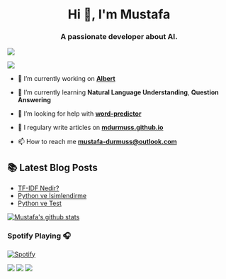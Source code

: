 <h1 align="center">Hi 👋, I'm Mustafa</h1>
<h3 align="center">A passionate developer about AI.</h3>

![](https://komarev.com/ghpvc/?username=mdurmuss&color=red)

<img align="middle" src="https://camo.githubusercontent.com/992babdffd8c74a1502de375fbdf7e4d54773242/68747470733a2f2f6d656469612e67697068792e636f6d2f6d656469612f53576f536b4e36447854737a71494b4571762f67697068792e676966">

- 🔭  I’m currently working on [**Albert**](https://albert.health/)

- 🌱 I’m currently learning **Natural Language Understanding**, **Question Answering**

- 🤝 I’m looking for help with [**word-predictor**](https://mdurmuss.github.io/word-prediction/)

- 📝  I regulary write articles on [**mdurmuss.github.io**](https://mdurmuss.github.io)

- 📫 How to reach me **mustafa-durmuss@outlook.com**



##  📚 Latest Blog Posts
- [TF-IDF Nedir?](https://mdurmuss.github.io/tf-idf-nedir/)
- [Python ve İsimlendirme](http://mdurmuss.github.io/python-ve-isimlendirme/)
- [Python ve Test](http://mdurmuss.github.io/python-ve-test/)

[![Mustafa's github stats](https://github-readme-stats.vercel.app/api?username=mdurmuss&count_private=true&show_icons=true&theme=default)](https://github-readme-stats.vercel.app/api?username=mdurmuss)


### Spotify Playing 🎧

[![Spotify](https://novatorem.mdurmuss.vercel.app/api/spotify)](https://open.spotify.com/user/mustafa-durmuss)

[![](https://img.shields.io/badge/linkedin-%230077B5.svg?&style=for-the-badge&logo=linkedin&logoColor=white)](https://www.linkedin.com/in/mustafadurmuss/)
[![](https://img.shields.io/badge/twitter-%231DA1F2.svg?&style=for-the-badge&logo=twitter&logoColor=white)](https://www.twitter.com/_mdurmus)
[![](https://img.shields.io/badge/instagram-%23E4405F.svg?&style=for-the-badge&logo=instagram&logoColor=white)](https://instagram.com/_mdurmus)

